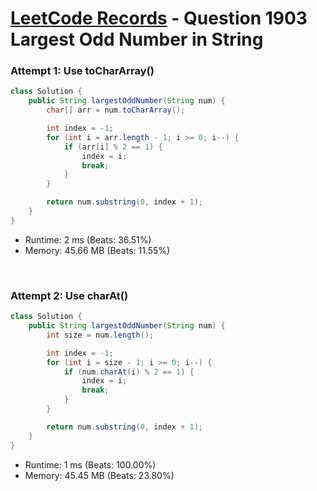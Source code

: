 # [LeetCode Records](../../README.md) - Question 1903 Largest Odd Number in String

### Attempt 1: Use toCharArray()
```java
class Solution {
    public String largestOddNumber(String num) {
        char[] arr = num.toCharArray();

        int index = -1;
        for (int i = arr.length - 1; i >= 0; i--) {
            if (arr[i] % 2 == 1) {
                index = i;
                break;
            }
        }

        return num.substring(0, index + 1);
    }
}
```
- Runtime: 2 ms (Beats: 36.51%)
- Memory: 45.66 MB (Beats: 11.55%)

<br>

### Attempt 2: Use charAt()
```java
class Solution {
    public String largestOddNumber(String num) {
        int size = num.length();

        int index = -1;
        for (int i = size - 1; i >= 0; i--) {
            if (num.charAt(i) % 2 == 1) {
                index = i;
                break;
            }
        }

        return num.substring(0, index + 1);
    }
}
```
- Runtime: 1 ms (Beats: 100.00%)
- Memory: 45.45 MB (Beats: 23.80%)

<br>
